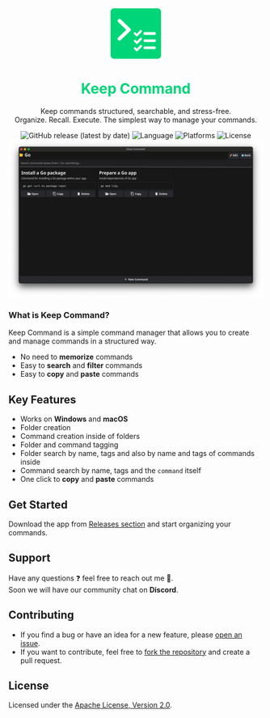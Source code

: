 <div align="center">
  <img src="./Icon.png" alt="Keep Command" width="100" height="100">
</div>

<h1 align="center" style="color: #00D578">
  Keep Command
</h1>

<p align="center">
  Keep commands structured, searchable, and stress-free. <br>
  Organize. Recall. Execute. The simplest way to manage your commands.
</p>

<div align="center">
  <img src="https://img.shields.io/github/v/release/AlbertArakelyan/keep-command" alt="GitHub release (latest by date)">
  <img src="https://img.shields.io/badge/language-go-blue" alt="Language">
  <img src="https://img.shields.io/badge/platforms-Windows,%20Mac%20OS,%20Linux%20(comming%20soon)-green" alt="Platforms">
  <img src="https://img.shields.io/github/license/AlbertArakelyan/keep-command" alt="License">
</div>

<div align="center">
  <img src="./branding/screenshot.png" alt="Keep Command">
</div>

### What is Keep Command?

Keep Command is a simple command manager that allows you to create and manage commands in a structured way. <br>

- No need to **memorize** commands
- Easy to **search** and **filter** commands
- Easy to **copy** and **paste** commands

## Key Features
- Works on **Windows** and **macOS**
- Folder creation
- Command creation inside of folders
- Folder and command tagging
- Folder search by name, tags and also by name and tags of commands inside
- Command search by name, tags and the `command` itself
- One click to **copy** and **paste** commands

## Get Started

Download the app from [Releases section](https://github.com/AlbertArakelyan/keep-command/releases/latest) and start organizing your commands.

## Support

Have any questions ❓ feel free to reach out me 🙂. <br>
Soon we will have our community chat on **Discord**.

## Contributing

- If you find a bug or have an idea for a new feature, please [open an issue](https://github.com/AlbertArakelyan/keep-command/issues).
- If you want to contribute, feel free to [fork the repository](https://github.com/AlbertArakelyan/keep-command/fork) and create a pull request.

## License

Licensed under the [Apache License, Version 2.0](https://github.com/AlbertArakelyan/keep-command/blob/main/LICENSE).
